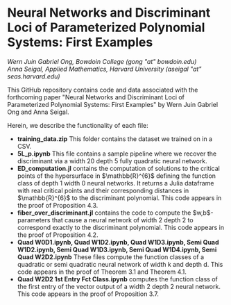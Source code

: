 # Neural Networks and Discriminant Loci of Parameterized Polynomial Systems: First Examples
<i>Wern Juin Gabriel Ong, Bowdoin College (gong "at" bowdoin.edu)</i><br>
<i>Anna Seigal, Applied Mathematics, Harvard University (aseigal "at" seas.harvard.edu)</i><br>

This GitHub repository contains code and data associated with the forthcoming paper "Neural Networks and Discriminant Loci of Parameterized Polynomial Systems: First Examples" by Wern Juin Gabriel Ong and Anna Seigal. 

Herein, we describe the functionality of each file: 

<ul>
  <li><b>training_data.zip</b> This folder contains the dataset we trained on in a CSV.</li>
  <li><b>5L_p.ipynb</b> This file contains a sample pipeline where we recover the discriminant via a width 20 depth 5 fully quadratic neural network.</li>
  <li><b>ED_computation.jl</b> contains the computation of solutions to the critical points of the hypersurface in $\mathbb{R}^{6}$ defining the function class of depth 1 width 0 neural networks. It returns a Julia dataframe with real critical points and their corresponding distances in $\mathbb{R}^{6}$ to the discriminant polynomial. This code appears in the proof of Proposition 4.3. </li>
  
  <li><b>fiber_over_discriminant.jl</b> contains the code to compute the $w,b$-parameters that cause a neural network of width 2 depth 2 to correspond exactly to the discriminant polynomial. This code appears in the proof of Proposition 4.2. </li>
  
  <li><b>Quad W0D1.ipynb, Quad W1D2.ipynb, Quad W1D3.ipynb, Semi Quad W1D2.ipynb, Semi Quad W1D3.ipynb, Semi Quad W1D4.ipynb, Semi Quad W2D2.ipynb</b> These files compute the function classes of a quadratic or semi quadratic neural network of width k and depth d. This code appears in the proof of Theorem 3.1 and Theorem 4.1.</li>
  
  <li><b>Quad W2D2 1st Entry Fct Class.ipynb</b> computes the function class of the first entry of the vector output of a width 2 depth 2 neural network. This code appears in the proof of Proposition 3.7. </li>
</ul>

